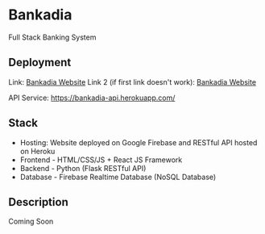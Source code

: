 # Bankadia
 Full Stack Banking System

## Deployment
 Link: <a href="https://bankadia-financials.web.app">Bankadia Website</a>
 Link 2 (if first link doesn't work): <a href="https://bankadia-financials.firebaseapp.com">Bankadia Website</a>

 API Service: https://bankadia-api.herokuapp.com/

## Stack
* Hosting: Website deployed on Google Firebase and RESTful API hosted on Heroku
* Frontend - HTML/CSS/JS + React JS Framework
* Backend - Python (Flask RESTful API)
* Database - Firebase Realtime Database (NoSQL Database)

## Description 
Coming Soon
